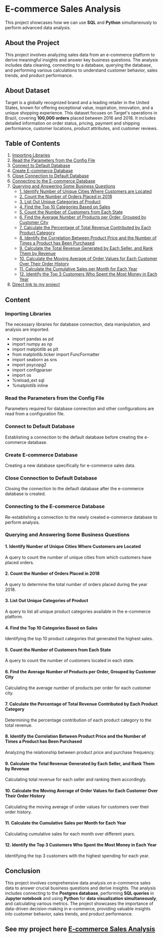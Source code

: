 # E-commerce Sales Analysis
This project showcases how we can use **SQL** and **Python** simultaneously to perform advanced data analysis. 
## About the Project
This project involves analyzing sales data from an e-commerce platform to derive meaningful insights and answer key business questions. The analysis includes data cleaning, connecting to a database, querying the database, and performing various calculations to understand customer behavior, sales trends, and product performance.

## About Dataset
Target is a globally recognized brand and a leading retailer in the United States, known for offering exceptional value, inspiration, innovation, and a unique shopping experience.
This dataset focuses on Target's operations in Brazil, covering **100,000 orders** placed between 2016 and 2018. It includes detailed information on order status, pricing, payment and shipping performance, customer locations, product attributes, and customer reviews.
<br>

## Table of Contents
1. [Importing Libraries](#importing-libraries)
2. [Read the Parameters from the Config File](#read-the-parameters-from-the-config-file)
3. [Connect to Default Database](#connect-to-default-database)
4. [Create E-commerce Database](#create-ecommerce-database)
5. [Close Connection to Default Database](#close-connection-to-default-database)
6. [Connecting to the E-commerce Database](#connecting-to-the-ecommerce-database)
7. [Querying and Answering Some Business Questions](#querying-and-answering-some-business-questions)
   - [1. Identify Number of Unique Cities Where Customers are Located](#1-identify-number-of-unique-cities-where-customers-are-located)
   - [2. Count the Number of Orders Placed in 2018](#2-count-the-number-of-orders-placed-in-2018)
   - [3. List Out Unique Categories of Product](#3-list-out-unique-categories-of-product)
   - [4. Find the Top 10 Categories Based on Sales](#4-find-the-top-10-categories-based-on-sales)
   - [5. Count the Number of Customers from Each State](#5-count-the-number-of-customers-from-each-state)
   - [6. Find the Average Number of Products per Order, Grouped by Customer City](#6-find-the-average-number-of-products-per-order-grouped-by-customer-city)
   - [7. Calculate the Percentage of Total Revenue Contributed by Each Product Category](#7-calculate-the-percentage-of-total-revenue-contributed-by-each-product-category)
   - [8. Identify the Correlation Between Product Price and the Number of Times a Product has Been Purchased](#8-identify-the-correlation-between-product-price-and-the-number-of-times-a-product-has-been-purchased)
   - [9. Calculate the Total Revenue Generated by Each Seller, and Rank Them by Revenue](#9-calculate-the-total-revenue-generated-by-each-seller-and-rank-them-by-revenue)
   - [10. Calculate the Moving Average of Order Values for Each Customer Over Their Order History](#10-calculate-the-moving-average-of-order-values-for-each-customer-over-their-order-history)
   - [11. Calculate the Cumulative Sales per Month for Each Year](#11-calculate-the-cumulative-sales-per-month-for-each-year)
   - [12. Identify the Top 3 Customers Who Spent the Most Money in Each Year](#12-identify-the-top-3-customers-who-spent-the-most-money-in-each-year)
8. [Direct link to my project](#see-my-project-here-e-commerce-sales-analysis)

## Content
### Importing Libraries
The necessary libraries for database connection, data manipulation, and analysis are imported.
* import pandas as pd
* import numpy as np
* import matplotlib as plt
* from matplotlib.ticker import FuncFormatter
* import seaborn as sns
* import psycopg2
* import configparser
* import os
* %reload_ext sql
* %matplotlib inline

### Read the Parameters from the Config File
Parameters required for database connection and other configurations are read from a configuration file.

### Connect to Default Database
Establishing a connection to the default database before creating the e-commerce database.

### Create E-commerce Database
Creating a new database specifically for e-commerce sales data.

### Close Connection to Default Database
Closing the connection to the default database after the e-commerce database is created.

### Connecting to the E-commerce Database
Re-establishing a connection to the newly created e-commerce database to perform analysis.

### Querying and Answering Some Business Questions
#### 1. Identify Number of Unique Cities Where Customers are Located
A query to count the number of unique cities from which customers have placed orders.

#### 2. Count the Number of Orders Placed in 2018
A query to determine the total number of orders placed during the year 2018.

#### 3. List Out Unique Categories of Product
A query to list all unique product categories available in the e-commerce platform.

#### 4. Find the Top 10 Categories Based on Sales
Identifying the top 10 product categories that generated the highest sales.

#### 5. Count the Number of Customers from Each State
A query to count the number of customers located in each state.

#### 6. Find the Average Number of Products per Order, Grouped by Customer City
Calculating the average number of products per order for each customer city.

#### 7. Calculate the Percentage of Total Revenue Contributed by Each Product Category
Determining the percentage contribution of each product category to the total revenue.

#### 8. Identify the Correlation Between Product Price and the Number of Times a Product has Been Purchased
Analyzing the relationship between product price and purchase frequency.

#### 9. Calculate the Total Revenue Generated by Each Seller, and Rank Them by Revenue
Calculating total revenue for each seller and ranking them accordingly.

#### 10. Calculate the Moving Average of Order Values for Each Customer Over Their Order History
Calculating the moving average of order values for customers over their order history.

#### 11. Calculate the Cumulative Sales per Month for Each Year
Calculating cumulative sales for each month over different years.

#### 12. Identify the Top 3 Customers Who Spent the Most Money in Each Year
Identifying the top 3 customers with the highest spending for each year.

## Conclusion
This project involves comprehensive data analysis on e-commerce sales data to answer crucial business questions and derive insights. The analysis includes connecting to the **Postgres database**, performing **SQL queries** in **Jupyter notebook** and using **Python** for **data visualization simultaneously**, and calculating various metrics. The project showcases the importance of data-driven decision-making in e-commerce, providing valuable insights into customer behavior, sales trends, and product performance.

## See my project here [E-commerce Sales Analysis](https://github.com/YashK-24/E-commerce-Target-_Sales_Analysis/blob/main/E-commerce_Sales_Analysis.ipynb)
